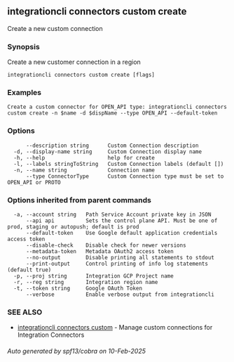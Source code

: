 ## integrationcli connectors custom create

Create a new custom connection

### Synopsis

Create a new customer connection in a region

```
integrationcli connectors custom create [flags]
```

### Examples

```
Create a custom connector for OPEN_API type: integrationcli connectors custom create -n $name -d $dispName --type OPEN_API --default-token
```

### Options

```
      --description string      Custom Connection description
  -d, --display-name string     Custom Connection display name
  -h, --help                    help for create
  -l, --labels stringToString   Custom Connection labels (default [])
  -n, --name string             Connection name
      --type ConnectorType      Custom Connection type must be set to OPEN_API or PROTO
```

### Options inherited from parent commands

```
  -a, --account string   Path Service Account private key in JSON
      --api api          Sets the control plane API. Must be one of prod, staging or autopush; default is prod
      --default-token    Use Google default application credentials access token
      --disable-check    Disable check for newer versions
      --metadata-token   Metadata OAuth2 access token
      --no-output        Disable printing all statements to stdout
      --print-output     Control printing of info log statements (default true)
  -p, --proj string      Integration GCP Project name
  -r, --reg string       Integration region name
  -t, --token string     Google OAuth Token
      --verbose          Enable verbose output from integrationcli
```

### SEE ALSO

* [integrationcli connectors custom](integrationcli_connectors_custom.md)	 - Manage custom connections for Integration Connectors

###### Auto generated by spf13/cobra on 10-Feb-2025
